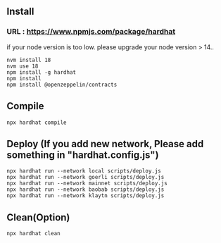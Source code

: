 ## Install
### URL : https://www.npmjs.com/package/hardhat

if your node version is too low. please upgrade your node version > 14.*.*
```shell
nvm install 18
nvm use 18
npm install -g hardhat
npm install
npm install @openzeppelin/contracts
```
## Compile
```shell
npx hardhat compile
```

## Deploy (If you add new network, Please add something in "hardhat.config.js")
```shell
npx hardhat run --network local scripts/deploy.js
npx hardhat run --network goerli scripts/deploy.js
npx hardhat run --network mainnet scripts/deploy.js
npx hardhat run --network baobab scripts/deploy.js
npx hardhat run --network klaytn scripts/deploy.js
```

## Clean(Option)
```shell
npx hardhat clean
```
